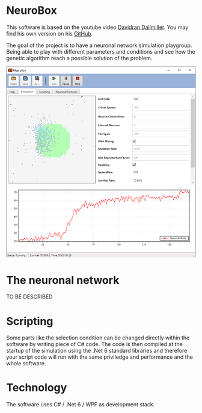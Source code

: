 # NeuroBox

This software is based on the youtube video [Davidran Dallmiller](https://www.youtube.com/watch?v=N3tRFayqVtk).
You may find his own version on his [GitHub](https://github.com/davidrmiller/biosim4).

The goal of the project is to have a neuronal network simulation playgroup. Being able to play with different
parameters and conditions and see how the genetic algorithm reach a possible solution of the problem.

![This is an image](/images/sim_1.png)

# The neuronal network

TO BE DESCRIBED

# Scripting

Some parts like the selection condition can be changed directly within the software by writing piece of C# code.
The code is then compiled at the startup of the simulation using the .Net 6 standard libraries and therefore your
script code will run with the same priviledge and performance and the whole software.

# Technology

The software uses C# / .Net 6 / WPF as development stack.